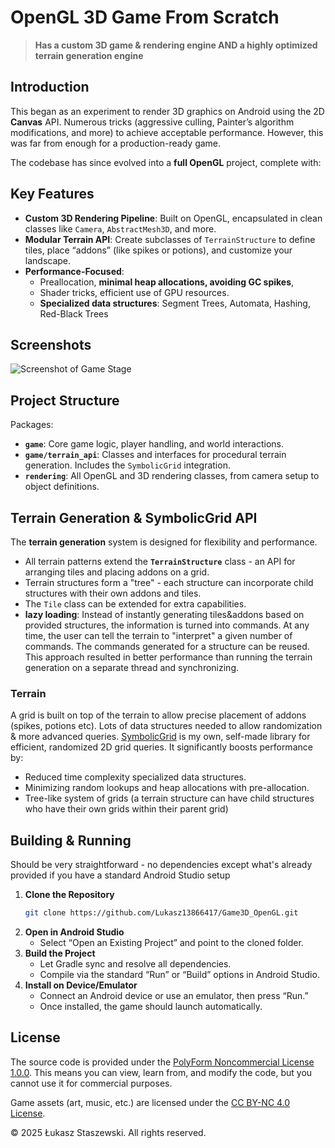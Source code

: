 # OpenGL 3D Game From Scratch
> **Has a custom 3D game & rendering engine AND a highly optimized terrain generation engine**

## Introduction
This began as an experiment to render 3D graphics on Android using the 2D **Canvas** API. Numerous tricks (aggressive culling, Painter’s algorithm modifications, and more) to achieve acceptable performance. However, this was far from enough for a production-ready game.

The codebase has since evolved into a **full OpenGL** project, complete with:
## Key Features
- **Custom 3D Rendering Pipeline**: Built on OpenGL, encapsulated in clean classes like `Camera`, `AbstractMesh3D`, and more.
- **Modular Terrain API**: Create subclasses of `TerrainStructure` to define tiles, place “addons” (like spikes or potions), and customize your landscape.
- **Performance-Focused**:
  * Preallocation, **minimal heap allocations, avoiding GC spikes**, 
  * Shader tricks, efficient use of GPU resources.
  * **Specialized data structures**: Segment Trees, Automata, Hashing, Red-Black Trees

## Screenshots
![Screenshot of Game Stage](https://github.com/user-attachments/assets/2b78fd37-cfe1-4630-b902-ea5328005814)

## Project Structure
Packages:
- **`game`**: Core game logic, player handling, and world interactions.
- **`game/terrain_api`**: Classes and interfaces for procedural terrain generation. Includes the `SymbolicGrid` integration.
- **`rendering`**: All OpenGL and 3D rendering classes, from camera setup to object definitions.

## Terrain Generation & SymbolicGrid API
The **terrain generation** system is designed for flexibility and performance.
- All terrain patterns extend the **```TerrainStructure```** class - an API for arranging tiles and placing addons on a grid.
- Terrain structures form a "tree" - each structure can incorporate child structures with their own addons and tiles. 
- The ```Tile``` class can be extended for extra capabilities.
- **lazy loading**:  Instead of instantly generating tiles&addons based on provided structures, the information is turned into commands. At any time, the user can tell the terrain to "interpret" a given number of commands. The commands generated for a structure can be reused. This approach resulted in better performance than running the terrain generation on a separate thread and synchronizing.

### Terrain
A grid is built on top of the terrain to allow precise placement of addons (spikes, potions etc). Lots of data structures needed to allow randomization & more advanced queries.
[SymbolicGrid](https://github.com/Lukasz13866417/SymbolicGrid) is my own, self-made library for efficient, randomized 2D grid queries. It significantly boosts performance by:
- Reduced time complexity specialized data structures.
- Minimizing random lookups and heap allocations with pre-allocation.
- Tree-like system of grids (a terrain structure can have child structures who have their own grids within their parent grid)

## Building & Running
Should be very straightforward - no dependencies except what's already provided if you have a standard Android Studio setup
1. **Clone the Repository**  
   ```bash
   git clone https://github.com/Lukasz13866417/Game3D_OpenGL.git
   ```
2. **Open in Android Studio**  
   - Select “Open an Existing Project” and point to the cloned folder.
3. **Build the Project**  
   - Let Gradle sync and resolve all dependencies.
   - Compile via the standard “Run” or “Build” options in Android Studio.
4. **Install on Device/Emulator**  
   - Connect an Android device or use an emulator, then press “Run.”
   - Once installed, the game should launch automatically.

## License

The source code is provided under the [PolyForm Noncommercial License 1.0.0](https://polyformproject.org/licenses/noncommercial/1.0.0/). 
This means you can view, learn from, and modify the code, but you cannot use it for commercial purposes. 

Game assets (art, music, etc.) are licensed under the [CC BY-NC 4.0 License](https://creativecommons.org/licenses/by-nc/4.0/). 

© 2025 Łukasz Staszewski. All rights reserved.
